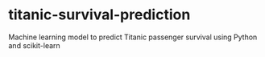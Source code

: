 # titanic-survival-prediction
Machine learning model to predict Titanic passenger survival using Python and scikit-learn
